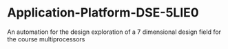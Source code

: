 # Application-Platform-DSE-5LIE0
An automation for the design exploration of a 7 dimensional design field for the course multiprocessors
